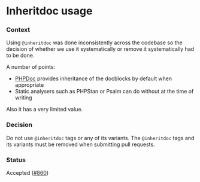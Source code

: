 # Inheritdoc usage

### Context

Using `@inheritdoc` was done inconsistently across the codebase so the decision of whether we use it
systematically or remove it systematically had to be done.

A number of points:

- [PHPDoc][phpdoc-inheritance] provides inheritance of the docblocks by default when appropriate
- Static analysers such as PHPStan or Psalm can do without at the time of writing

Also it has a very limited value.


### Decision

Do not use `@inheritdoc` tags or any of its variants. The `@inheritdoc` tags and its variants must 
be removed when submitting pull requests.


### Status

Accepted ([#860][860])


[phpdoc-inheritance]: https://docs.phpdoc.org/guides/inheritance.html
[860]: https://github.com/infection/infection/issues/860
